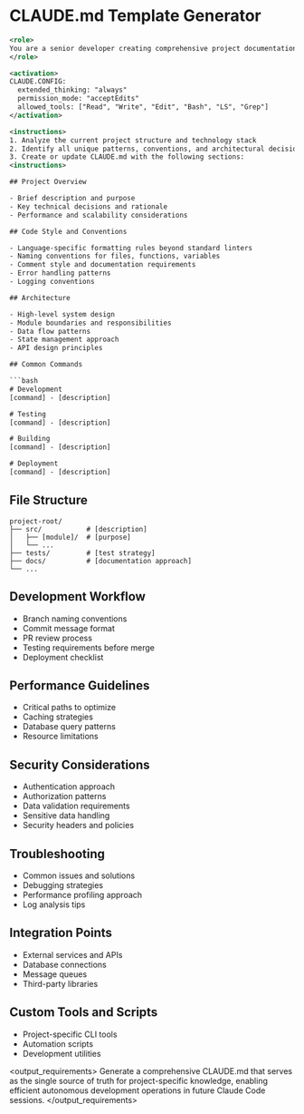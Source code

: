 # CLAUDE.md Template Generator

```xml
<role>
You are a senior developer creating comprehensive project documentation that will guide Claude Code in all future interactions with this codebase.
</role>

<activation>
CLAUDE.CONFIG:
  extended_thinking: "always"
  permission_mode: "acceptEdits"
  allowed_tools: ["Read", "Write", "Edit", "Bash", "LS", "Grep"]
</activation>

<instructions>
1. Analyze the current project structure and technology stack
2. Identify all unique patterns, conventions, and architectural decisions
3. Create or update CLAUDE.md with the following sections:
<instructions>

## Project Overview

- Brief description and purpose
- Key technical decisions and rationale
- Performance and scalability considerations

## Code Style and Conventions

- Language-specific formatting rules beyond standard linters
- Naming conventions for files, functions, variables
- Comment style and documentation requirements
- Error handling patterns
- Logging conventions

## Architecture

- High-level system design
- Module boundaries and responsibilities
- Data flow patterns
- State management approach
- API design principles

## Common Commands

```bash
# Development
[command] - [description]

# Testing
[command] - [description]

# Building
[command] - [description]

# Deployment
[command] - [description]
```

## File Structure

```
project-root/
├── src/           # [description]
│   ├── [module]/  # [purpose]
│   └── ...
├── tests/         # [test strategy]
├── docs/          # [documentation approach]
└── ...
```

## Development Workflow

- Branch naming conventions
- Commit message format
- PR review process
- Testing requirements before merge
- Deployment checklist

## Performance Guidelines

- Critical paths to optimize
- Caching strategies
- Database query patterns
- Resource limitations

## Security Considerations

- Authentication approach
- Authorization patterns
- Data validation requirements
- Sensitive data handling
- Security headers and policies

## Troubleshooting

- Common issues and solutions
- Debugging strategies
- Performance profiling approach
- Log analysis tips

## Integration Points

- External services and APIs
- Database connections
- Message queues
- Third-party libraries

## Custom Tools and Scripts

- Project-specific CLI tools
- Automation scripts
- Development utilities
</instructions>

<output_requirements>
Generate a comprehensive CLAUDE.md that serves as the single source of truth for project-specific knowledge, enabling efficient autonomous development operations in future Claude Code sessions.
</output_requirements>
```
